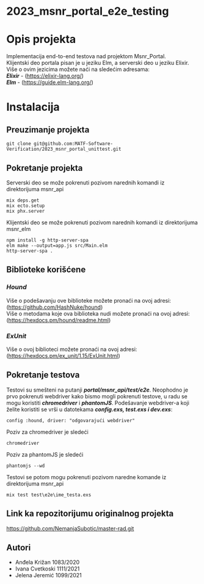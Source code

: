 # 2023_msnr_portal_e2e_testing
# Opis projekta
Implementacija end-to-end testova nad projektom Msnr_Portal. <br />
Klijentski deo portala pisan je u jeziku Elm, a serverski deo u jeziku Elixir.<br />
Više o ovim jezicima možete naći na sledećim adresama:<br />
***Elixir*** - (https://elixir-lang.org/)<br />
***Elm*** - (https://guide.elm-lang.org/)
# Instalacija
## Preuzimanje projekta
```git clone git@github.com:MATF-Software-Verification/2023_msnr_portal_unittest.git```
## Pokretanje projekta
Serverski deo se može pokrenuti pozivom narednih komandi iz direktorijuma msnr_api
```
mix deps.get
mix ecto.setup
mix phx.server
```
Klijentski deo se može pokrenuti pozivom narednih komandi iz direktorijuma msnr_elm
```
npm install -g http-server-spa
elm make --output=app.js src/Main.elm
http-server-spa .
```
## Biblioteke korišćene
### ***Hound***
Više o podešavanju ove biblioteke možete pronaći na ovoj adresi: (https://github.com/HashNuke/hound)<br />
Više o metodama koje ova biblioteka nudi možete pronaći na ovoj adresi: (https://hexdocs.pm/hound/readme.html)
### ***ExUnit***
Više o ovoj biblioteci možete pronaći na ovoj adresi: (https://hexdocs.pm/ex_unit/1.15/ExUnit.html)
## Pokretanje testova
Testovi su smešteni na putanji ***portal/msnr_api/test/e2e***.
Neophodno je prvo pokrenuti webdriver kako bismo mogli pokrenuti testove, u radu se mogu koristiti ***chromedriver*** i ***phantomJS***. Podešavanje webdriver-a koji želite koristiti se vrši u 
datotekama ***config.exs, test.exs i dev.exs***:
```
config :hound, driver: "odgovarajući webdriver"
```
Poziv za chromedriver je sledeći
```
chromedriver
```
Poziv za phantomJS je sledeći
```
phantomjs --wd
```
Testovi se potom mogu pokrenuti pozivom naredne komande iz direktorijuma msnr_api
```
mix test test\e2e\ime_testa.exs
```
## Link ka repozitorijumu originalnog projekta
https://github.com/NemanjaSubotic/master-rad.git
## Autori
- Anđela Križan 1083/2020
- Ivana Cvetkoski 1111/2021
- Jelena Jeremić 1099/2021
